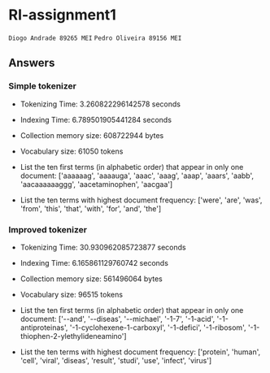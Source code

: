 # RI-assignment1

`Diogo Andrade 89265 MEI`
`Pedro Oliveira 89156 MEI`

## Answers

### Simple tokenizer

-   Tokenizing Time: 3.260822296142578 seconds

-   Indexing Time: 6.789501905441284 seconds

-   Collection memory size: 608722944 bytes

-   Vocabulary size: 61050 tokens

-   List the ten first terms (in alphabetic order) that appear in only one document:
    ['aaaaaag', 'aaaauga', 'aaac', 'aaag', 'aaap', 'aaars', 'aabb', 'aacaaaaaaggg', 'aacetaminophen', 'aacgaa']

-   List the ten terms with highest document frequency:
    ['were', 'are', 'was', 'from', 'this', 'that', 'with', 'for', 'and', 'the']

### Improved tokenizer

-   Tokenizing Time: 30.930962085723877 seconds

-   Indexing Time: 6.165861129760742 seconds

-   Collection memory size: 561496064 bytes

-   Vocabulary size: 96515 tokens

-   List the ten first terms (in alphabetic order) that appear in only one document:
    ['--and', '--diseas', '--michael', '-1-7', '-1-acid', '-1-antiproteinas', '-1-cyclohexene-1-carboxyl', '-1-defici', '-1-ribosom', '-1-thiophen-2-ylethylideneamino']

-   List the ten terms with highest document frequency:
    ['protein', 'human', 'cell', 'viral', 'diseas', 'result', 'studi', 'use', 'infect', 'virus']
